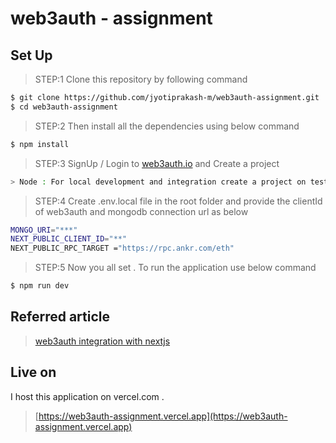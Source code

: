 # web3auth - assignment


## Set Up

> STEP:1 Clone this repository by following command

```sh
$ git clone https://github.com/jyotiprakash-m/web3auth-assignment.git
$ cd web3auth-assignment
```
> STEP:2 Then install all the dependencies using below command

```sh
$ npm install 

```
> STEP:3 SignUp / Login to [web3auth.io](https://dashboard.web3auth.io/) and Create a project

```sh
> Node : For local development and integration create a project on testnet environment . For production create another project with same name on mainnet environment . Make sure you whitelist the url of production build (required) 
```

> STEP:4 Create .env.local file in the root folder and provide the clientId of web3auth and mongodb connection url as below

```sh
MONGO_URI="***"
NEXT_PUBLIC_CLIENT_ID="**"
NEXT_PUBLIC_RPC_TARGET ="https://rpc.ankr.com/eth"

```

> STEP:5 Now you all set . To run the application use below command

```sh
$ npm run dev

```
## Referred article

> [web3auth integration with nextjs](https://web3auth.io/docs/integration-builder?lang=next&chain=eth&customAuthentication=no&whitelabel=no&evmFramework=web3&stepIndex=0)

## Live on
I host this application on vercel.com .

> [https://web3auth-assignment.vercel.app](https://web3auth-assignment.vercel.app)